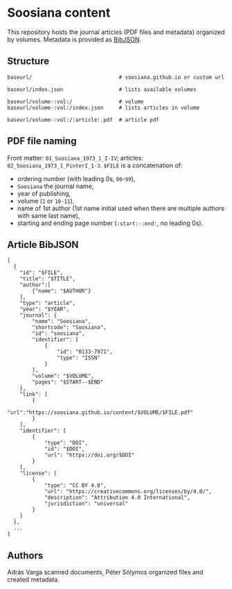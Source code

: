 # Soosiana content

This repository hosts the journal articles (PDF files and metadata) organized by volumes.
Metadata is provided as [BibJSON](http://okfnlabs.org/bibjson/).

## Structure

```
baseurl/                            # soosiana.github.io or custom url

baseurl/index.json                  # lists available volumes

baseurl/volume-:vol:/               # volume
baseurl/volume-:vol:/index.json     # lists articles in volume

baseurl/volume-:vol:/:article:.pdf  # article pdf
```

## PDF file naming

Front matter: `01_Soosiana_1973_1_I-IV`; articles: `02_Soosiana_1973_1_PinterI_1-3`.
`$FILE` is a concatenation of:

* ordering number (with leading 0s, `00`-`99`),
* `Soosiana` the journal name,
* year of publishing,
* volume (`1` or `10-11`),
* name of 1st author (1st name initial used when there are multiple authors with same last name),
* starting and ending page number (`:start:-:end:`, no leading 0s).

## Article BibJSON

```
[
  {
    "id": "$FILE",
    "title": "$TITLE",
    "author":[
        {"name": "$AUTHOR"}
    ],
    "type": "article",
    "year": "$YEAR",
    "journal": {
        "name": "Soosiana",
        "shortcode": "Soosiana",
        "id": "soosiana",
        "identifier": [
            {
                "id": "0133-7971",
                "type": "ISSN"
            }
        ],
        "volume": "$VOLUME",
        "pages": "$START--$END"
    },
    "link": [
        {
            "url":"https://soosiana.github.io/content/$VOLUME/$FILE.pdf"
        }
    ],
    "identifier": [
        {
            "type": "DOI",
            "id": "$DOI",
            "url": "https://doi.org/$DOI"
        }
    ],
    "license": [
        {
            "type": "CC BY 4.0",
            "url": "https://creativecommons.org/licenses/by/4.0/",
            "description": "Attribution 4.0 International",
            "jurisdiction": "universal"
        }
    ]
  },
  ...
]
```

## Authors

Adrás Varga scanned documents, Péter Sólymos organized files and created metadata.
